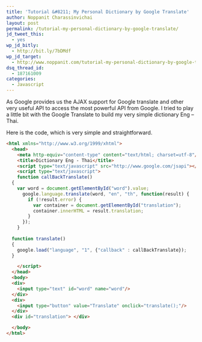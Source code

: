 ```yaml
---
title: 'Tutorial &#8211; My Personal Dictionary by Google Translate'
author: Noppanit Charassinvichai
layout: post
permalink: /tutorial-my-personal-dictionary-by-google-translate/
jd_tweet_this:
  - yes
wp_jd_bitly:
  - http://bit.ly/7bDMdf
wp_jd_target:
  - http://www.noppanit.com/tutorial-my-personal-dictionary-by-google-translate/
dsq_thread_id:
  - 187161009
categories:
  - Javascript
---
```

As Google provides us the AJAX support for Google translate and other very useful API to access the most powerful API from Google. I tried to play a little bit with the Google Translate to build my very simple dictionary Eng &#8211; Thai. 

Here is the code, which is very simple and straightforward.

``` html
<html xmlns="http://www.w3.org/1999/xhtml">
  <head>
    <meta http-equiv="content-type" content="text/html; charset=utf-8"/>
    <title>Dictionary Eng - Thai</title>
    <script type="text/javascript" src="http://www.google.com/jsapi"></script>
    <script type="text/javascript">
    function callBackTranslate() 
  {
    var word = document.getElementById("word").value;
      google.language.translate(word, "en", "th", function(result) {
        if (!result.error) {
          var container = document.getElementById("translation");
          container.innerHTML = result.translation;
        }
      });
    }
  
  function translate()
  {
    google.load("language", "1", {"callback" : callBackTranslate});
  }

    </script>
  </head>
  <body>
  <div>
    <input type="text" id="word" name="word"/>
  </div>
  <div>
    <input type="button" value="Translate" onclick="translate();"/>
  </div>
  <div id="translation"> </div>

  </body>
</html>
```
